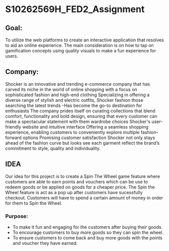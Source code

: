 # S10262569H_FED2_Assignment

## Goal: 
To utilize the web platforms to create an interactive application that resolves to aid an online
experience. The main consideration is on how to tap on gamification concepts using quality visuals
to make a fun experience for users.

## Company:
Shocker is an innovative and trending e-commerce company that has carved its niche in the world of online shopping with a focus on sophisticated fashion and high-end clothing Specializing in offering a diverse range of stylish and electric outfits, Shocker fashion those searching the latest trends -Has become the go-to destination for enthusiasts The company prides itself on curating collections that blend comfort, functionality and bold design, ensuring that every customer can make a spectacular statement with them wardrobe choices Shocker's user-friendly website and intuitive interface Offering a seamless shopping experience, enabling customers to conveniently explore multiple fashion-forward options Promising customer satisfaction Shocker not only stays ahead of the fashion curve but looks see each garment reflect the brand’s commitment to style, quality and individuality.

## IDEA
Our idea for this project is to create a Spin The Wheel game feature where customers are able to earn points and vouchers which can be use to redeem goods or be applied on goods for a cheaper price. The Spin the Wheel feature is act as a pop up after customers have sucessfully checkout. Customers will have to spend a certain amount of money in order for them to Spin the Wheel.

### Purpose:
 - To make it fun and engaging for the customers after buying their goods.
 - To encourage customers to buy more goods so they can spin the wheel.
 - To ensure customers to come back and buy more goods with the points and voucher they have earned.